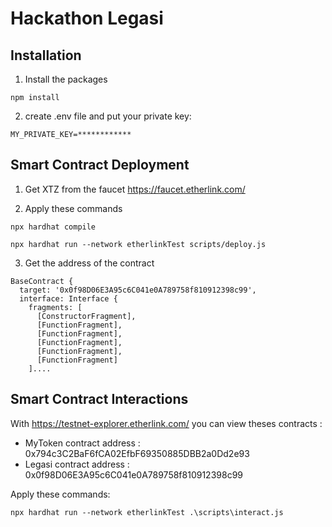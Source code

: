 # Hackathon Legasi

## Installation

1. Install the packages

`npm install`

2. create .env file and put your private key:

`MY_PRIVATE_KEY=************`

## Smart Contract Deployment

1. Get XTZ from the faucet https://faucet.etherlink.com/

2. Apply these commands

```
npx hardhat compile

npx hardhat run --network etherlinkTest scripts/deploy.js
```

3. Get the address of the contract
```
BaseContract {
  target: '0x0f98D06E3A95c6C041e0A789758f810912398c99',
  interface: Interface {
    fragments: [
      [ConstructorFragment],
      [FunctionFragment],
      [FunctionFragment],
      [FunctionFragment],
      [FunctionFragment],
      [FunctionFragment]
    ]....
```

## Smart Contract Interactions

With https://testnet-explorer.etherlink.com/ you can view theses contracts :
- MyToken contract address : 0x794c3C2BaF6fCA02EfbF69350885DBB2a0Dd2e93
- Legasi contract address : 0x0f98D06E3A95c6C041e0A789758f810912398c99

Apply these commands: 
```
npx hardhat run --network etherlinkTest .\scripts\interact.js
```